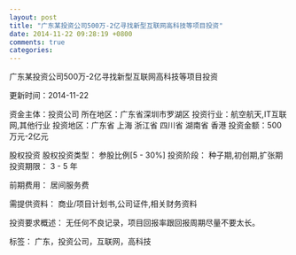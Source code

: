 ```yaml
---
layout: post
title: "广东某投资公司500万-2亿寻找新型互联网高科技等项目投资"
date: 2014-11-22 09:28:19 +0800
comments: true
categories: 
---
```

广东某投资公司500万-2亿寻找新型互联网高科技等项目投资



更新时间：2014-11-22

资金主体：投资公司
所在地区：广东省深圳市罗湖区
投资行业：航空航天,IT互联网,其他行业
投资地区：广东省 上海 浙江省 四川省 湖南省 香港
投资金额：500万元-2亿元

股权投资
股权投资类型：
                            参股比例[5 - 30%] 
                                                                                投资阶段：
                            种子期,初创期,扩张期 
                                                                                                                                        投资期限：
                            3 - 5 年

前期费用：
居间服务费

需提供资料：
商业/项目计划书,公司证件,相关财务资料

投资要求概述：
无任何不良记录，项目回报率跟回报周期尽量不要太长。

标签：
广东，投资公司，互联网，高科技


